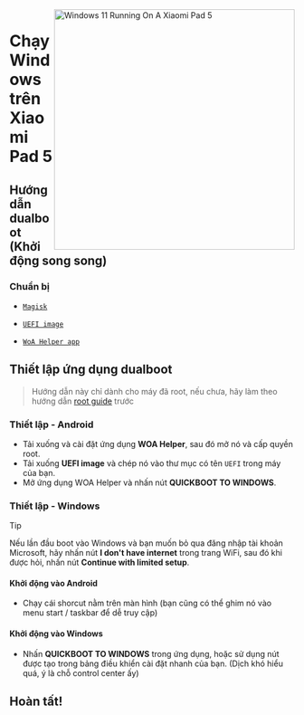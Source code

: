 <img align="right" src="https://raw.githubusercontent.com/erdilS/Port-Windows-11-Xiaomi-Pad-5/main/nabu.png" width="425" alt="Windows 11 Running On A Xiaomi Pad 5">

# Chạy Windows trên Xiaomi Pad 5

## Hướng dẫn dualboot (Khởi động song song)

### Chuẩn bị
- [```Magisk```](https://github.com/topjohnwu/Magisk/releases/latest)

- [```UEFI image```](https://github.com/erdilS/Port-Windows-11-Xiaomi-Pad-5/releases/tag/UEFI)

- [```WoA Helper app```](https://github.com/n00b69/woa-helper/releases/tag/APK)

## Thiết lập ứng dụng dualboot
> Hướng dẫn này chỉ dành cho máy đã root, nếu chưa, hãy làm theo hướng dẫn [root guide](2-rootguide-vi.md) trước

### Thiết lập - Android
- Tải xuống và cài đặt ứng dụng **WOA Helper**, sau đó mở nó và cấp quyền root.
- Tải xuống **UEFI image** và chép nó vào thư mục có tên `UEFI` trong máy của bạn.
- Mở ứng dụng WOA Helper và nhấn nút **QUICKBOOT TO WINDOWS**.

### Thiết lập - Windows
> [!Tip]
> Nếu lần đầu boot vào Windows và bạn muốn bỏ qua đăng nhập tài khoản Microsoft, hãy nhấn nút **I don't have internet** trong trang WiFi, sau đó khi được hỏi, nhấn nút **Continue with limited setup**.

#### Khởi động vào Android
- Chạy cái shorcut nằm trên màn hình (bạn cũng có thể ghim nó vào menu start / taskbar để dễ truy cập)

#### Khởi động vào Windows
- Nhấn **QUICKBOOT TO WINDOWS** trong ứng dụng, hoặc sử dụng nút được tạo trong bảng điều khiển cài đặt nhanh của bạn. (Dịch khó hiểu quá, ý là chỗ control center ấy)

## Hoàn tất!